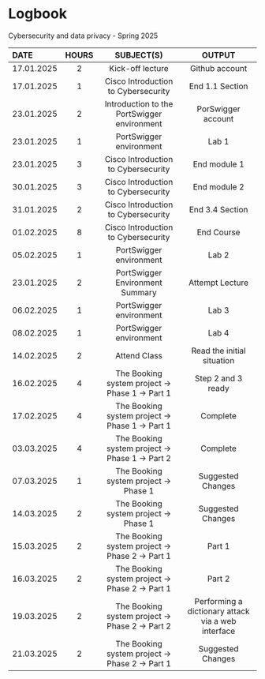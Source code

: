 # Logbook
Cybersecurity and data privacy - Spring 2025

| DATE | HOURS | SUBJECT(S) | OUTPUT |
| :---         |     :---:      |     :---:      |     :---:      |
| 17.01.2025 | 2 | Kick-off lecture  | Github account   |
| 17.01.2025 | 1 | Cisco Introduction to Cybersecurity  | End 1.1 Section  |
| 23.01.2025 | 2 | Introduction to the PortSwigger environment  | PorSwigger account |
| 23.01.2025 | 1 | PortSwigger environment  | Lab 1 |
| 23.01.2025 | 3 | Cisco Introduction to Cybersecurity  | End module 1  |
| 30.01.2025 | 3 | Cisco Introduction to Cybersecurity  | End module 2  |
| 31.01.2025 | 2 | Cisco Introduction to Cybersecurity  | End 3.4 Section  |
| 01.02.2025 | 8 | Cisco Introduction to Cybersecurity  | End Course  |
| 05.02.2025 | 1 | PortSwigger environment  | Lab 2  |
| 23.01.2025 | 2 | PortSwigger Environment Summary  | Attempt Lecture |
| 06.02.2025 | 1 | PortSwigger environment  | Lab 3  |
| 08.02.2025 | 1 | PortSwigger environment  | Lab 4  |
| 14.02.2025 | 2 | Attend Class  | Read the initial situation |
| 16.02.2025 | 4 | The Booking system project → Phase 1 → Part 1  | Step 2 and 3 ready |
| 17.02.2025 | 4 | The Booking system project → Phase 1 → Part 1  | Complete |
| 03.03.2025 | 4 | The Booking system project → Phase 1 → Part 2  | Complete |
| 07.03.2025 | 1 | The Booking system project → Phase 1  | Suggested Changes |
| 14.03.2025 | 2 | The Booking system project → Phase 1  | Suggested Changes |
| 15.03.2025 | 2 | The Booking system project → Phase 2 → Part 1  | Part 1 |
| 16.03.2025 | 2 | The Booking system project → Phase 2 → Part 1  | Part 2 |
| 19.03.2025 | 2 | The Booking system project → Phase 2 → Part 2  | Performing a dictionary attack via a web interface |
| 21.03.2025 | 2 | The Booking system project → Phase 2 → Part 1  | Suggested Changes |
